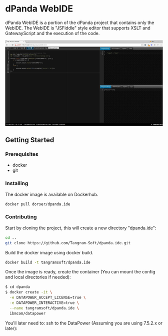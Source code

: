 # dPanda WebIDE
dPanda WebIDE is a portion of the dPanda project that contains only the WebIDE.
The WebIDE is "JSFiddle" style editor that supports XSLT and GatewayScript and the execution of the code.

![alt text](https://raw.githubusercontent.com/Tangram-Soft/dpanda.ide/master/dpandaide.jpeg "dPanda IDE")

## Getting Started

### Prerequisites
- docker
- git

### Installing
The docker image is available on Dockerhub.
```sh
docker pull dorser/dpanda.ide
```

### Contributing
Start by cloning the project, this will create a new directory "dpanda.ide":
```sh
cd ..
git clone https://github.com/Tangram-Soft/dpanda.ide.git
```

Build the docker image using docker build.
```sh
docker build -t tangramsoft/dpanda.ide
```


Once the image is ready, create the container (You can mount the config and local directories if needed):
```sh
$ cd dpanda
$ docker create -it \
  -e DATAPOWER_ACCEPT_LICENSE=true \
  -e DATAPOWER_INTERACTIVE=true \
  --name tangramsoft/dpanda.ide \
  ibmcom/datapower
```

You'll later need to:
ssh to the DataPower  (Assuming you are using 7.5.2.x or later):
